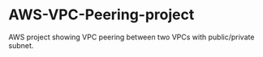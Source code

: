 # AWS-VPC-Peering-project
AWS project showing VPC peering between two VPCs with public/private subnet.
